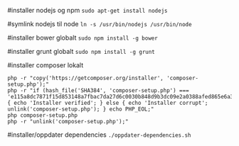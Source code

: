 #installer nodejs og npm
`sudo apt-get install nodejs`

#symlink nodejs til node
`ln -s /usr/bin/nodejs /usr/bin/node`

#installer bower globalt
`sudo npm install -g bower`

#installer grunt globalt
`sudo npm install -g grunt`

#installer composer lokalt
```
php -r "copy('https://getcomposer.org/installer', 'composer-setup.php');"
php -r "if (hash_file('SHA384', 'composer-setup.php') === 'e115a8dc7871f15d853148a7fbac7da27d6c0030b848d9b3dc09e2a0388afed865e6a3d6b3c0fad45c48e2b5fc1196ae') { echo 'Installer verified'; } else { echo 'Installer corrupt'; unlink('composer-setup.php'); } echo PHP_EOL;"
php composer-setup.php
php -r "unlink('composer-setup.php');"
```

#installer/oppdater dependencies
`./oppdater-dependencies.sh`
